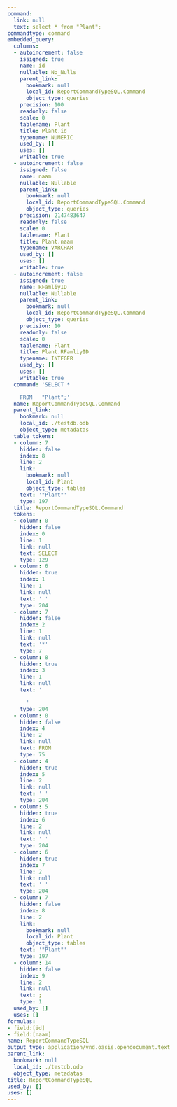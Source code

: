 ```yaml
---
command:
  link: null
  text: select * from "Plant";
commandtype: command
embedded_query:
  columns:
  - autoincrement: false
    issigned: true
    name: id
    nullable: No_Nulls
    parent_link:
      bookmark: null
      local_id: ReportCommandTypeSQL.Command
      object_type: queries
    precision: 100
    readonly: false
    scale: 0
    tablename: Plant
    title: Plant.id
    typename: NUMERIC
    used_by: []
    uses: []
    writable: true
  - autoincrement: false
    issigned: false
    name: naam
    nullable: Nullable
    parent_link:
      bookmark: null
      local_id: ReportCommandTypeSQL.Command
      object_type: queries
    precision: 2147483647
    readonly: false
    scale: 0
    tablename: Plant
    title: Plant.naam
    typename: VARCHAR
    used_by: []
    uses: []
    writable: true
  - autoincrement: false
    issigned: true
    name: RFamliyID
    nullable: Nullable
    parent_link:
      bookmark: null
      local_id: ReportCommandTypeSQL.Command
      object_type: queries
    precision: 10
    readonly: false
    scale: 0
    tablename: Plant
    title: Plant.RFamliyID
    typename: INTEGER
    used_by: []
    uses: []
    writable: true
  command: 'SELECT *

    FROM   "Plant";'
  name: ReportCommandTypeSQL.Command
  parent_link:
    bookmark: null
    local_id: ./testdb.odb
    object_type: metadatas
  table_tokens:
  - column: 7
    hidden: false
    index: 8
    line: 2
    link:
      bookmark: null
      local_id: Plant
      object_type: tables
    text: '"Plant"'
    type: 197
  title: ReportCommandTypeSQL.Command
  tokens:
  - column: 0
    hidden: false
    index: 0
    line: 1
    link: null
    text: SELECT
    type: 129
  - column: 6
    hidden: true
    index: 1
    line: 1
    link: null
    text: ' '
    type: 204
  - column: 7
    hidden: false
    index: 2
    line: 1
    link: null
    text: '*'
    type: 7
  - column: 8
    hidden: true
    index: 3
    line: 1
    link: null
    text: '

      '
    type: 204
  - column: 0
    hidden: false
    index: 4
    line: 2
    link: null
    text: FROM
    type: 75
  - column: 4
    hidden: true
    index: 5
    line: 2
    link: null
    text: ' '
    type: 204
  - column: 5
    hidden: true
    index: 6
    line: 2
    link: null
    text: ' '
    type: 204
  - column: 6
    hidden: true
    index: 7
    line: 2
    link: null
    text: ' '
    type: 204
  - column: 7
    hidden: false
    index: 8
    line: 2
    link:
      bookmark: null
      local_id: Plant
      object_type: tables
    text: '"Plant"'
    type: 197
  - column: 14
    hidden: false
    index: 9
    line: 2
    link: null
    text: ;
    type: 1
  used_by: []
  uses: []
formulas:
- field:[id]
- field:[naam]
name: ReportCommandTypeSQL
output_type: application/vnd.oasis.opendocument.text
parent_link:
  bookmark: null
  local_id: ./testdb.odb
  object_type: metadatas
title: ReportCommandTypeSQL
used_by: []
uses: []
---
```

